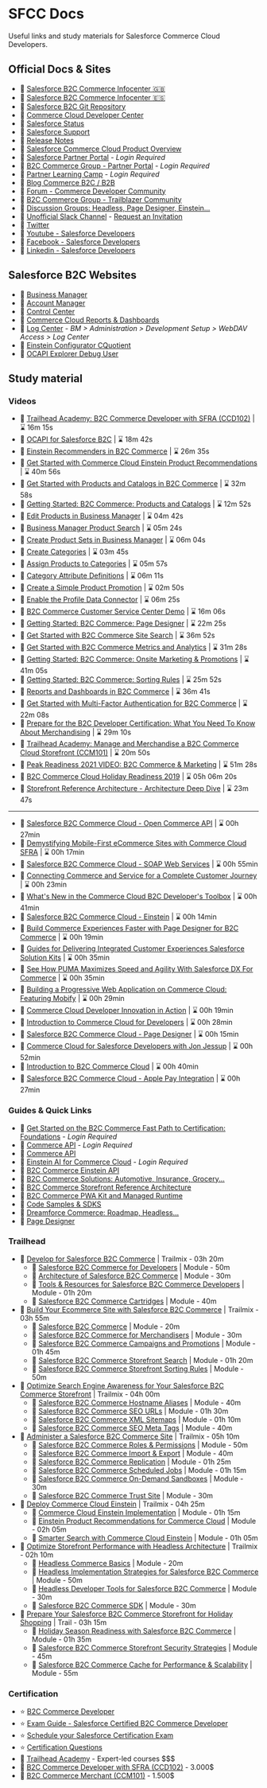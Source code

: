 # SFCC Docs
Useful links and study materials for Salesforce Commerce Cloud Developers.

## Official Docs & Sites

- :pushpin: [Salesforce B2C Commerce Infocenter :uk:](https://documentation.b2c.commercecloud.salesforce.com/DOC1/index.jsp)
- :pushpin: [Salesforce B2C Commerce Infocenter :es:](https://documentation-pt.b2c.commercecloud.salesforce.com/DOC1/index.jsp)
- :pushpin: [Salesforce B2C Git Repository](https://github.com/SalesforceCommerceCloud/)
- :pushpin: [Commerce Cloud Developer Center](https://developer.salesforce.com/developer-centers/commerce-cloud)
- :pushpin: [Salesforce Status](https://status.salesforce.com/)
- :pushpin: [Salesforce Support](https://help.salesforce.com/s/support)
- :pushpin: [Release Notes](https://help.salesforce.com/s/articleView?id=sf.b2c_rn_release_notes.htm&type=5)
- :pushpin: [Salesforce Commerce Cloud Product Overview](https://www.salesforce.com/products/commerce-cloud/overview/)
- :pushpin: [Salesforce Partner Portal](https://partners.salesforce.com/) - _Login Required_
- :pushpin: [B2C Commerce Group - Partner Portal](https://partners.salesforce.com/_ui/core/chatter/groups/GroupProfilePage?g=0F93A0000009SFY) - _Login Required_
- :pushpin: [Partner Learning Camp](https://partnerlearningcamp.salesforce.com/) - _Login Required_
- :pushpin: [Blog Commerce B2C / B2B](https://www.salesforce.com/blog/category/commerce/)
- :pushpin: [Forum - Commerce Developer Community](https://developer.commercecloud.com/s/group/0F93k000000UOtS/commerce-developer-community)
- :pushpin: [B2C Commerce Group - Trailblazer Community](https://trailhead.salesforce.com/es-MX/trailblazer-community/groups/0F93A000000DGi3)
- :pushpin: [Discussion Groups: Headless, Page Designer, Einstein...](https://developer.commercecloud.com/s/discussion-groups)
- :pushpin: [Unofficial Slack Channel](https://sfcc-unofficial.slack.com/) - [Request an Invitation](https://docs.google.com/forms/d/e/1FAIpQLSdy875PlJuib35naCkr3-Frn2qtaSuuRgYezRSb2uBYkhXt7g/viewform)
- :pushpin: [Twitter](https://twitter.com/commercecloud)
- :pushpin: [Youtube - Salesforce Developers](https://youtube.com/channel/UCKORm8sxh3cheBpqs0akkhg)
- :pushpin: [Facebook - Salesforce Developers](https://www.facebook.com/salesforcedevs)
- :pushpin: [Linkedin - Salesforce Developers](https://www.linkedin.com/showcase/salesforce-developers/)
## Salesforce B2C Websites

- :link: [Business Manager](https://development-eu01-xxxxxxxx.demandware.net/on/demandware.store/Sites-Site/default/ViewApplication-DisplayWelcomePage)
- :link: [Account Manager](https://account.demandware.com/)
- :link: [Control Center](https://controlcenter.commercecloud.salesforce.com/)
- :link: [Commerce Cloud Reports &amp; Dashboards](https://ccac.analytics.demandware.com/)
- :link: [Log Center](https://logcenter-XXXXXXX-hippo.demandware.net/logcenter/dashboard) - _BM > Administration > Development Setup > WebDAV Access > Log Center_
- :link: [Einstein Configurator CQuotient](https://configurator.cquotient.com/)
- :link: [OCAPI Explorer Debug User](https://api-explorer.commercecloud.salesforce.com/)

## Study material
### Videos
- :movie_camera: [Trailhead Academy: B2C Commerce Developer with SFRA (CCD102)](https://trailhead.salesforce.com/live/videos/a2r3k000001vD36/trailhead-academy-b2c-commerce-developer-with-sfra-ccd102/?lang=es-MX) | :hourglass: 16m 15s
- :movie_camera: [OCAPI for Salesforce B2C](https://trailhead.salesforce.com/live/videos/a2r3k000001n2gY/ocapi-for-salesforce-b2c?lang=es-MX) | :hourglass: 18m 42s
- :movie_camera: [Einstein Recommenders in B2C Commerce](https://trailhead.salesforce.com/live/videos/a2r3k000001n2dt/einstein-recommenders-in-b2c-commerce?lang=es-MX) | :hourglass: 26m 35s
- :movie_camera: [Get Started with Commerce Cloud Einstein Product Recommendations](https://www.youtube.com/watch?v=lEi2HC20KBc) | :hourglass: 40m 56s
- :movie_camera: [Get Started with Products and Catalogs in B2C Commerce](https://www.youtube.com/watch?v=qY54sz5o-k8) | :hourglass: 32m 58s
- :movie_camera: [Getting Started: B2C Commerce: Products and Catalogs](https://cs.salesforce.com/events/7013y000002Qpw6AAC ) | :hourglass: 12m 52s
- :movie_camera: [Edit Products in Business Manager](https://salesforce.vidyard.com/watch/rp2CaeTpEBrFSJtGewNdvq) | :hourglass: 04m 42s
- :movie_camera: [Business Manager Product Search](https://salesforce.vidyard.com/watch/HG1wjfW21B3ndeXWEhaXr1) | :hourglass: 05m 24s
- :movie_camera: [Create Product Sets in Business Manager](https://salesforce.vidyard.com/watch/j6QuGsBcU5JexVz1DJNBsy) | :hourglass: 06m 04s
- :movie_camera: [Create Categories](https://salesforce.vidyard.com/watch/omV8yp86buLXP2Agqgntbx) | :hourglass: 03m 45s
- :movie_camera: [Assign Products to Categories](https://salesforce.vidyard.com/watch/T3Kz2nnd5Kt743QMURWe8G) | :hourglass: 05m 57s
- :movie_camera: [Category Attribute Definitions](https://salesforce.vidyard.com/watch/DJ1eUfNqtppDcXVd25nc4h?) | :hourglass: 06m 11s
- :movie_camera: [Create a Simple Product Promotion](https://salesforce.vidyard.com/watch/N4XVoJukM87Pymre4juHTm) | :hourglass: 02m 50s
- :movie_camera: [Enable the Profile Data Connector](https://salesforce.vidyard.com/watch/XDsjgXmfLD9VnrMNn182KJ) | :hourglass: 06m 25s
- :movie_camera: [B2C Commerce Customer Service Center Demo](https://salesforce.vidyard.com/watch/uCnxfNfMXHMEJMjFC52wpa?) | :hourglass: 16m 06s
- :movie_camera: [Getting Started: B2C Commerce: Page Designer](https://cs.salesforce.com/events/7013y000002UmDyAAK) | :hourglass: 22m 25s
- :movie_camera: [Get Started with B2C Commerce Site Search](https://youtube.com/watch?v=JWDKfawNgc4) | :hourglass: 36m 52s
- :movie_camera: [Get Started with B2C Commerce Metrics and Analytics](https://youtube.com/watch?v=o7g0x-c0vJI) | :hourglass: 31m 28s
- :movie_camera: [Getting Started: B2C Commerce: Onsite Marketing & Promotions](https://cs.salesforce.com/events/7013y000002QpwGAAS) | :hourglass: 41m 05s
- :movie_camera: [Getting Started: B2C Commerce: Sorting Rules](https://cs.salesforce.com/events/7013y000002Qq03AAC) | :hourglass: 25m 52s
- :movie_camera: [Reports and Dashboards in B2C Commerce](https://trailhead.salesforce.com/live/videos/a2r3k000001n2dy/reports-and-dashboards-in-b2c-commerce/?lang=es-MX) | :hourglass: 36m 41s
- :movie_camera: [Get Started with Multi-Factor Authentication for B2C Commerce](https://www.youtube.com/watch?v=xKZ9lMnTbSs ) | :hourglass: 22m 08s
- :movie_camera: [Prepare for the B2C Developer Certification: What You Need To Know About Merchandising](https://trailhead.salesforce.com/live/videos/a2r3k000001n2l4/prepare-for-the-b2c-developer-certification-what-you-need-to-know-about-merchandising/?lang=es-MX) | :hourglass: 29m 10s
- :movie_camera: [Trailhead Academy: Manage and Merchandise a B2C Commerce Cloud Storefront (CCM101)](https://trailhead.salesforce.com/live/videos/a2r3k000001vD3B/trailhead-academy-manage-and-merchandise-a-b2c-commerce-cloud-storefront-ccm101/?lang=es-MX) | :hourglass: 20m 50s
- :movie_camera: [Peak Readiness 2021 VIDEO: B2C Commerce & Marketing](https://cs.salesforce.com/events/7013y000001zJNtAAM) | :hourglass: 51m 28s
- :movie_camera: [B2C Commerce Cloud Holiday Readiness 2019](https://cs.salesforce.com/events/7013y000002NfrmAAC) | :hourglass: 05h 06m 20s
- :movie_camera: [Storefront Reference Architecture - Architecture Deep Dive](https://salesforce.vidyard.com/watch/fVzzSXddHXwvcCfeRVvcoX) | :hourglass: 23m 47s

---

- :movie_camera: [Salesforce B2C Commerce Cloud - Open Commerce API](https://www.youtube.com/watch?v=Jli6Sqm-2DU) | :hourglass: 00h 27min
- :movie_camera: [Demystifying Mobile-First eCommerce Sites with Commerce Cloud SFRA](https://www.youtube.com/watch?v=23aK6B3F1TE) | :hourglass: 00h 17min
- :movie_camera: [Salesforce B2C Commerce Cloud - SOAP Web Services](https://www.youtube.com/watch?v=-lI0sBc5v5c) | :hourglass: 00h 55min
- :movie_camera: [Connecting Commerce and Service for a Complete Customer Journey](https://www.youtube.com/watch?v=OJVgRHYelb0) | :hourglass: 00h 23min
- :movie_camera: [What's New in the Commerce Cloud B2C Developer's Toolbox](https://www.youtube.com/watch?v=lAsXbpF8hVA) | :hourglass: 00h 41min
- :movie_camera: [Salesforce B2C Commerce Cloud - Einstein](https://www.youtube.com/watch?v=sGJkDRh-ejI) | :hourglass: 00h 14min
- :movie_camera: [Build Commerce Experiences Faster with Page Designer for B2C Commerce](https://www.youtube.com/watch?v=h8n0088J9mA) | :hourglass: 00h 19min
- :movie_camera: [Guides for Delivering Integrated Customer Experiences Salesforce Solution Kits](https://www.youtube.com/watch?v=hMFRcf2YgXk) | :hourglass: 00h 35min
- :movie_camera: [See How PUMA Maximizes Speed and Agility With Salesforce DX For Commerce](https://www.youtube.com/watch?v=XlKjgVqnqXI) | :hourglass: 00h 35min
- :movie_camera: [Building a Progressive Web Application on Commerce Cloud: Featuring Mobify](https://www.youtube.com/watch?v=eHzyhmEljl0) | :hourglass: 00h 29min
- :movie_camera: [Commerce Cloud Developer Innovation in Action](https://www.youtube.com/watch?v=KYZPv4syPig) | :hourglass: 00h 19min
- :movie_camera: [Introduction to Commerce Cloud for Developers](https://www.youtube.com/watch?v=OJVgRHYelb0) | :hourglass: 00h 28min
- :movie_camera: [Salesforce B2C Commerce Cloud - Page Designer](https://www.youtube.com/watch?v=vEdFPZ6Aprc) | :hourglass: 00h 15min
- :movie_camera: [Commerce Cloud for Salesforce Developers with Jon Jessup](https://www.youtube.com/watch?v=U93bgxI0LIM) | :hourglass: 00h 52min
- :movie_camera: [Introduction to B2C Commerce Cloud](https://www.youtube.com/watch?v=dvbITrQBTlk) | :hourglass: 00h 40min
- :movie_camera: [Salesforce B2C Commerce Cloud - Apple Pay Integration](https://www.youtube.com/watch?v=r7gnTGNuVo8) | :hourglass: 00h 27min

### Guides & Quick Links

- :bookmark_tabs: [Get Started on the B2C Commerce Fast Path to Certification: Foundations](https://partnerlearningcamp.salesforce.com/s/browse-catalog?plc__recordId=Q9SKXlfKd1bH22VdHH62qwQNWQoeVRsS0nY%2B2ZQGLezsdMaa37mtN%2BmIcWkhkhrq) - _Login Required_
- :bookmark_tabs: [Commerce API](https://partnerlearningcamp.salesforce.com/s/browse-catalog?plc__recordId=qwK9jd38RPP2ZS62z8vGy8s3dUVBnFd0R%2BovPFeg4yzWXjaCE9mV6go9jEMQ52Le) - _Login Required_
- :bookmark_tabs: [Commerce API](https://developer.salesforce.com/docs/commerce/commerce-api/overview)
- :bookmark_tabs: [Einstein AI for Commerce Cloud](https://partnerlearningcamp.salesforce.com/s/browse-catalog?plc__recordId=8oFTPEzS%2FlfOGWbgmXfC1JiaErhsTnFwlMdnd0fa%2BKM5xUk9hELyRfbxpQbTnelP) - _Login Required_
- :bookmark_tabs: [B2C Commerce Einstein API](https://developer.salesforce.com/docs/commerce/einstein-api/overview)
- :bookmark_tabs: [B2C Commerce Solutions: Automotive, Insurance, Grocery...](https://developer.salesforce.com/docs/commerce/commerce-solutions/guide/solutions-landing-overview.html)
- :bookmark_tabs: [B2C Commerce Storefront Reference Architecture](https://developer.salesforce.com/docs/commerce/sfra/overview)
- :bookmark_tabs: [B2C Commerce PWA Kit and Managed Runtime](https://developer.salesforce.com/docs/commerce/pwa-kit-managed-runtime/guide)
- :bookmark_tabs: [Code Samples & SDKS](https://developer.salesforce.com/code-samples-and-sdks?page=1&service=commerce%20cloud&type=sample&type=sdk%2Ftool)
- :bookmark_tabs: [Dreamforce Commerce: Roadmap, Headless...](https://www.salesforce.com/plus/experience/Dreamforce_2021/series/Commerce)
- :bookmark_tabs: [Page Designer](https://developer.commercecloud.com/s/article/PageDesigner)

### Trailhead
- :eyes: [Develop for Salesforce B2C Commerce](https://trailhead.salesforce.com/en/content/learn/trails/develop-for-commerce-cloud) | Trailmix - 03h 20m
  - :muscle: [Salesforce B2C Commerce for Developers](https://trailhead.salesforce.com/en/content/learn/modules/cc-digital-for-developers?trail_id=develop-for-commerce-cloud) | Module - 50m
  - :muscle: [Architecture of Salesforce B2C Commerce](https://trailhead.salesforce.com/en/content/learn/modules/architecture-of-commerce-cloud-digital?trail_id=develop-for-commerce-cloud) | Module - 30m
  - :muscle: [Tools & Resources for Salesforce B2C Commerce Developers](https://trailhead.salesforce.com/en/content/learn/modules/b2c-developer-resources-and-tools?trail_id=develop-for-commerce-cloud) | Module - 01h 20m
  - :muscle: [Salesforce B2C Commerce Cartridges](https://trailhead.salesforce.com/en/content/learn/modules/b2c-cartridges?trail_id=develop-for-commerce-cloud) | Module - 40m
- :eyes: [Build Your Ecommerce Site with Salesforce B2C Commerce](https://trailhead.salesforce.com/en/content/learn/trails/build-ecommerce-site-with-cc-digital) | Trailmix - 03h 55m
    - :muscle: [Salesforce B2C Commerce](https://trailhead.salesforce.com/en/content/learn/modules/cc-digital?trail_id=build-ecommerce-site-with-cc-digital) | Module - 20m
    - :muscle: [Salesforce B2C Commerce for Merchandisers](https://trailhead.salesforce.com/en/content/learn/modules/cc-digital-merchandising?trail_id=build-ecommerce-site-with-cc-digital) | Module - 30m
    - :muscle: [Salesforce B2C Commerce Campaigns and Promotions](https://trailhead.salesforce.com/en/content/learn/modules/b2c-campaigns-and-promotions?trail_id=build-ecommerce-site-with-cc-digital) | Module - 01h 45m
    - :muscle: [Salesforce B2C Commerce Storefront Search](https://trailhead.salesforce.com/en/content/learn/modules/b2c-storefront-search?trail_id=build-ecommerce-site-with-cc-digital) | Module - 01h 20m
    - :muscle: [Salesforce B2C Commerce Storefront Sorting Rules](https://trailhead.salesforce.com/es-MX/content/learn/modules/b2c-storefront-sorting-rules?trail_id=configure-your-salesforce-b2c-commerce-storefront-data) | Module - 50m
- :eyes: [Optimize Search Engine Awareness for Your Salesforce B2C Commerce Storefront](https://trailhead.salesforce.com/es-MX/content/learn/trails/optimize-search-engine-awareness-for-your-salesforce-b2c-commerce-storefront) | Trailmix - 04h 00m
    - :muscle: [Salesforce B2C Commerce Hostname Aliases](https://trailhead.salesforce.com/es-MX/content/learn/modules/b2c-hostname-aliases?trail_id=optimize-search-engine-awareness-for-your-salesforce-b2c-commerce-storefront) | Module - 40m
    - :muscle: [Salesforce B2C Commerce SEO URLs](https://trailhead.salesforce.com/es-MX/content/learn/modules/b2c-seo-urls?trail_id=optimize-search-engine-awareness-for-your-salesforce-b2c-commerce-storefront) | Module - 01h 30m
    - :muscle: [Salesforce B2C Commerce XML Sitemaps](https://trailhead.salesforce.com/es-MX/content/learn/modules/b2c-xml-sitemaps?trail_id=optimize-search-engine-awareness-for-your-salesforce-b2c-commerce-storefront) | Module - 01h 10m
    - :muscle: [Salesforce B2C Commerce SEO Meta Tags](https://trailhead.salesforce.com/es-MX/content/learn/modules/b2c-seo-meta-tags?trail_id=optimize-search-engine-awareness-for-your-salesforce-b2c-commerce-storefront) | Module - 40m
- :eyes: [Administer a Salesforce B2C Commerce Site](https://trailhead.salesforce.com/en/content/learn/trails/administer-b2c-commerce) | Trailmix - 05h 10m
    - :muscle: [Salesforce B2C Commerce Roles & Permissions](https://trailhead.salesforce.com/en/content/learn/modules/b2c-configure-users-roles-permissions?trail_id=administer-b2c-commerce) | Module - 50m
    - :muscle: [Salesforce B2C Commerce Import & Export](https://trailhead.salesforce.com/en/content/learn/modules/b2c-import-export?trail_id=administer-b2c-commerce) | Module - 40m
    - :muscle: [Salesforce B2C Commerce Replication](https://trailhead.salesforce.com/en/content/learn/modules/b2c-admin-replication?trail_id=administer-b2c-commerce) | Module - 01h 25m
    - :muscle: [Salesforce B2C Commerce Scheduled Jobs](https://trailhead.salesforce.com/en/content/learn/modules/b2c-admin-create-and-manage-jobs?trail_id=administer-b2c-commerce) | Module - 01h 15m
    - :muscle: [Salesforce B2C Commerce On-Demand Sandboxes](https://trailhead.salesforce.com/en/content/learn/modules/b2c-on-demand-sandbox?trail_id=administer-b2c-commerce) | Module - 30m
    - :muscle: [Salesforce B2C Commerce Trust Site](https://trailhead.salesforce.com/en/content/learn/modules/b2c-commerce-trust-site?trail_id=administer-b2c-commerce) | Module - 30m
- :eyes: [Deploy Commerce Cloud Einstein](https://trailhead.salesforce.com/en/content/learn/trails/deploy-commerce-cloud-einstein) | Trailmix - 04h 25m
    - :muscle: [Commerce Cloud Einstein Implementation](https://trailhead.salesforce.com/en/content/learn/modules/cc-einstein-plan-and-implement?trail_id=deploy-commerce-cloud-einstein) | Module - 01h 15m
    - :muscle: [Einstein Product Recommendations for Commerce Cloud](https://trailhead.salesforce.com/en/content/learn/modules/cc-einstein-product-recommendations?trail_id=deploy-commerce-cloud-einstein) | Module - 02h 05m
    - :muscle: [Smarter Search with Commerce Cloud Einstein](https://trailhead.salesforce.com/en/content/learn/modules/cc-einstein-smarter-search?trail_id=deploy-commerce-cloud-einstein) | Module - 01h 05m
- :eyes: [Optimize Storefront Performance with Headless Architecture](https://trailhead.salesforce.com/es-MX/content/learn/trails/optimize-storefront-performance-with-headless-architecture) | Trailmix - 02h 10m
    - :muscle: [Headless Commerce Basics](https://trailhead.salesforce.com/es-MX/content/learn/modules/b2c-headless-commerce-basics?trail_id=optimize-storefront-performance-with-headless-architecture) | Module - 20m
    - :muscle: [Headless Implementation Strategies for Salesforce B2C Commerce](https://trailhead.salesforce.com/es-MX/content/learn/modules/b2c-headless-implementation-strategies?trail_id=optimize-storefront-performance-with-headless-architecture) | Module - 50m
    - :muscle: [Headless Developer Tools for Salesforce B2C Commerce](https://trailhead.salesforce.com/es-MX/content/learn/modules/b2c-headless-developer-tools?trail_id=optimize-storefront-performance-with-headless-architecture) | Module - 30m
    - :muscle: [Salesforce B2C Commerce SDK](https://trailhead.salesforce.com/es-MX/content/learn/modules/b2c-commerce-sdk?trail_id=optimize-storefront-performance-with-headless-architecture) | Module - 30m
- :eyes: [Prepare Your Salesforce B2C Commerce Storefront for Holiday Shopping](https://trailhead.salesforce.com/es-MX/content/learn/trails/prepare-your-b2c-commerce-storefront-for-holiday-shopping) | Trail - 03h 15m
    - :muscle: [Holiday Season Readiness with Salesforce B2C Commerce](https://trailhead.salesforce.com/es-MX/content/learn/modules/b2c-holiday-season-ready?trail_id=prepare-your-b2c-commerce-storefront-for-holiday-shopping) | Module - 01h 35m
    - :muscle: [Salesforce B2C Commerce Storefront Security Strategies](https://trailhead.salesforce.com/es-MX/content/learn/modules/b2c-storefront-security-strategies?trail_id=prepare-your-b2c-commerce-storefront-for-holiday-shopping) | Module - 45m
    - :muscle: [Salesforce B2C Commerce Cache for Performance & Scalability](https://trailhead.salesforce.com/es-MX/content/learn/modules/b2c-implement-cache?trail_id=prepare-your-b2c-commerce-storefront-for-holiday-shopping) | Module - 55m

### Certification
- :star: [B2C Commerce Developer](https://trailhead.salesforce.com/es-MX/credentials/b2ccommercedeveloper)
- :star: [Exam Guide - Salesforce Certified B2C Commerce Developer](https://trailhead.salesforce.com/help?article=Salesforce-Certified-B2C-Commerce-Developer-Exam-Guide)
- :star: [Schedule your Salesforce Certification Exam](https://www.webassessor.com/salesforce)
- :star: [Certification Questions](https://www.certification-questions.com/salesforce-dumps/certified-b2c-commerce-developer.html)
- :money_with_wings: [Trailhead Academy](https://trailhead.salesforce.com/academy) - Expert-led courses $$$
- :money_with_wings: [B2C Commerce Developer with SFRA (CCD102)](https://trailheadacademy.salesforce.com/classes/ccd102-b2c-commerce-developer-with-sfra) - 3.000$
- :money_with_wings: [B2C Commerce Merchant (CCM101)](https://trailheadacademy.salesforce.com/classes/ccm101-manage-and-merchandise-a-b2c-commerce-cloud-store---extended) - 1.500$
